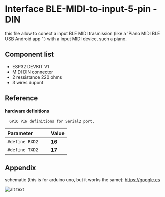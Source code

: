 
# Interface BLE-MIDI-to-input-5-pin -DIN

this file allow to conect a input BLE MIDI trasmission (like a 'Piano MIDI BLE USB Android app ' ) with a input MIDI device, such a piano.




## Component list
* ESP32 DEVKIT V1
* MIDI DIN connector
* 2 ressistance 220 ohms
* 3 wires dupont 

## Reference

#### hardware definitions

```http
  GPIO PIN definitions for Serial2 port.
```

| Parameter |      | Value                |
| :-------- | :------- | :------------------------- |
| `#define RXD2` | ` ` | **16** |
| `#define TXD2` | ` ` | **17** |
#### 


## Appendix

schematic (this is for arduino uno, but it works the same):
https://google.es

![alt text](https://github.com/joguit/ESP32-BLE-MIDI/edit/master/examples/05-Receive-and-send-to-5-pin-DIN/Arduino-Uno-schematic.png)
